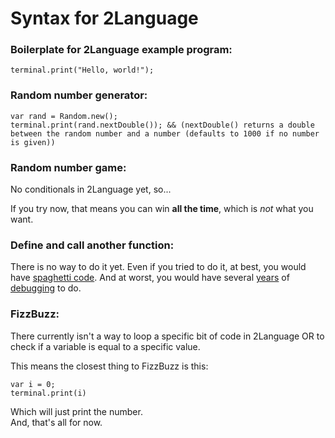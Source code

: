 # Syntax for 2Language

### Boilerplate for 2Language example program:
```
terminal.print("Hello, world!");
```

### Random number generator:
```
var rand = Random.new();
terminal.print(rand.nextDouble()); && (nextDouble() returns a double between the random number and a number (defaults to 1000 if no number is given))
```
### Random number game:

No conditionals in 2Language yet, so...

If you try now, that means you can win **all the time**, which is _not_ what you want.

### Define and call another function:

There is no way to do it yet. Even if you tried to do it, at best, you would have [spaghetti code](https://en.wikipedia.org/wiki/Spaghetti_code). And at worst, you would have several [years](https://en.wikipedia.org/wiki/century) of [debugging](https://en.wikipedia.org/wiki/Debugging) to do.

### FizzBuzz:

There currently isn't a way to loop a specific bit of code in 2Language OR to check if a variable is equal to a specific value.

This means the closest thing to FizzBuzz is this:

```
var i = 0;
terminal.print(i)
```

Which will just print the number.  
And, that's all for now.
